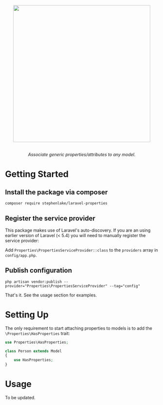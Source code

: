 <h6 align="center">
    <img src="https://raw.githubusercontent.com/stephenlake/laravel-properties/master/docs/assets/laravel-properties.png" width="450"/>
</h6>

<h6 align="center">
    Associate generic properties/attributes to any model.
</h6>

# Getting Started

## Install the package via composer

```bash
composer require stephenlake/laravel-properties
```

## Register the service provider

This package makes use of Laravel's auto-discovery. If you are an using earlier version of Laravel (&lt; 5.4) you will need to manually register the service provider:

Add `Properties\PropertiesServiceProvider::class` to the `providers` array in `config/app.php`.

## Publish configuration

`php artisan vendor:publish --provider="Properties\PropertiesServiceProvider" --tag="config"`

That's it. See the usage section for examples.

# Setting Up
The only requirement to start attaching properties to models is to add the `\Properties\HasProperties`  trait:

```php
use Properties\HasProperties;

class Person extends Model
{
    use HasProperties;
}
```

# Usage
To be updated.
